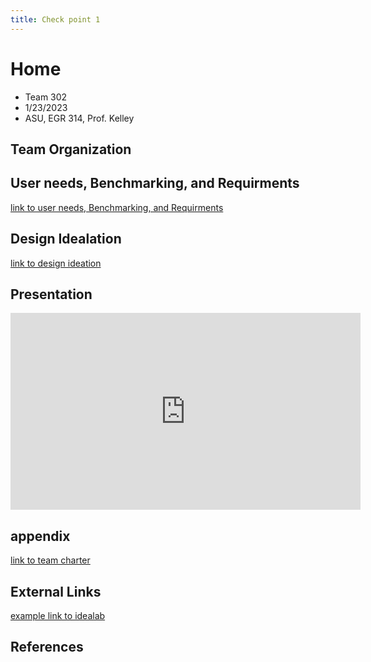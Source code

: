 ```yaml
---
title: Check point 1
---
```


# Home
* Team 302
* 1/23/2023
* ASU, EGR 314, Prof. Kelley

## Team Organization



## User needs, Benchmarking, and Requirments
[link to user needs, Benchmarking, and Requirments](/User-Needs.md)

## Design Idealation


[link to design ideation](/design-ideation.md)

## Presentation

<iframe width="560" height="315" src="https://www.youtube.com/embed/XPlsDYkBCSw" title="YouTube video player" frameborder="0" allow="accelerometer; autoplay; clipboard-write; encrypted-media; gyroscope; picture-in-picture; web-share" allowfullscreen></iframe>

## appendix
[link to team charter](/team-302-team-charter.md)
## External Links

[example link to idealab](https://idealab.asu.edu)


## References
